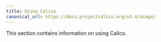 ```yaml
---
title: Using Calico
canonical_url: https://docs.projectcalico.org/v3.4/usage/
---
```


This section contains information on using Calico.
